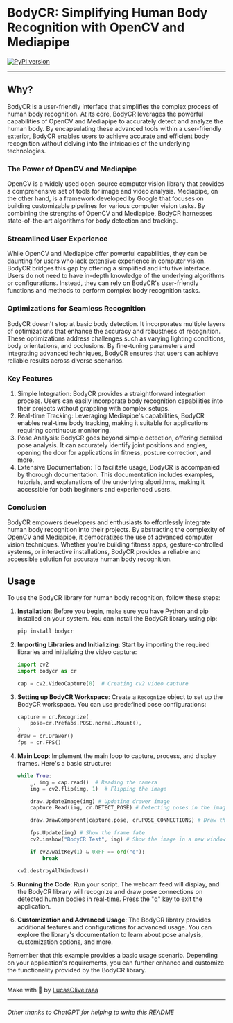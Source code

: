 # BodyCR: Simplifying Human Body Recognition with OpenCV and Mediapipe

[![PyPI version](https://badge.fury.io/py/bodycr.svg)](https://badge.fury.io/py/bodycr)

---------

## Why?
BodyCR is a user-friendly interface that simplifies the complex process of human body recognition. At its core, BodyCR leverages the powerful capabilities of OpenCV and Mediapipe to accurately detect and analyze the human body. By encapsulating these advanced tools within a user-friendly exterior, BodyCR enables users to achieve accurate and efficient body recognition without delving into the intricacies of the underlying technologies.

### The Power of OpenCV and Mediapipe
OpenCV is a widely used open-source computer vision library that provides a comprehensive set of tools for image and video analysis. Mediapipe, on the other hand, is a framework developed by Google that focuses on building customizable pipelines for various computer vision tasks. By combining the strengths of OpenCV and Mediapipe, BodyCR harnesses state-of-the-art algorithms for body detection and tracking.

### Streamlined User Experience
While OpenCV and Mediapipe offer powerful capabilities, they can be daunting for users who lack extensive experience in computer vision. BodyCR bridges this gap by offering a simplified and intuitive interface. Users do not need to have in-depth knowledge of the underlying algorithms or configurations. Instead, they can rely on BodyCR's user-friendly functions and methods to perform complex body recognition tasks.

### Optimizations for Seamless Recognition
BodyCR doesn't stop at basic body detection. It incorporates multiple layers of optimizations that enhance the accuracy and robustness of recognition. These optimizations address challenges such as varying lighting conditions, body orientations, and occlusions. By fine-tuning parameters and integrating advanced techniques, BodyCR ensures that users can achieve reliable results across diverse scenarios.

### Key Features
1. Simple Integration: BodyCR provides a straightforward integration process. Users can easily incorporate body recognition capabilities into their projects without grappling with complex setups.
2. Real-time Tracking: Leveraging Mediapipe's capabilities, BodyCR enables real-time body tracking, making it suitable for applications requiring continuous monitoring.
3. Pose Analysis: BodyCR goes beyond simple detection, offering detailed pose analysis. It can accurately identify joint positions and angles, opening the door for applications in fitness, posture correction, and more.
4. Extensive Documentation: To facilitate usage, BodyCR is accompanied by thorough documentation. This documentation includes examples, tutorials, and explanations of the underlying algorithms, making it accessible for both beginners and experienced users.

### Conclusion
BodyCR empowers developers and enthusiasts to effortlessly integrate human body recognition into their projects. By abstracting the complexity of OpenCV and Mediapipe, it democratizes the use of advanced computer vision techniques. Whether you're building fitness apps, gesture-controlled systems, or interactive installations, BodyCR provides a reliable and accessible solution for accurate human body recognition.

## Usage

To use the BodyCR library for human body recognition, follow these steps:

1. **Installation**:
    Before you begin, make sure you have Python and pip installed on your system. You can install the BodyCR library using pip:

    ```bash
    pip install bodycr
    ```

2. **Importing Libraries and Initializing**:
    Start by importing the required libraries and initializing the video capture:

    ```python
    import cv2
    import bodycr as cr

    cap = cv2.VideoCapture(0)  # Creating cv2 video capture
    ```

3. **Setting up BodyCR Workspace**:
    Create a `Recognize` object to set up the BodyCR workspace. You can use predefined pose configurations:

    ```python
    capture = cr.Recognize(
        pose=cr.Prefabs.POSE.normal.Mount(),
    )
    draw = cr.Drawer()
    fps = cr.FPS()
    ```

4. **Main Loop**:
    Implement the main loop to capture, process, and display frames. Here's a basic structure:

    ```python
    while True:
        _, img = cap.read()  # Reading the camera
        img = cv2.flip(img, 1)  # Flipping the image

        draw.UpdateImage(img) # Updating drawer image
        capture.Read(img, cr.DETECT_POSE) # Detecting poses in the image

        draw.DrawComponent(capture.pose, cr.POSE_CONNECTIONS) # Draw the connections and landmarks of the read pose

        fps.Update(img) # Show the frame fate
        cv2.imshow("BodyCR Test", img) # Show the image in a new window

        if cv2.waitKey(1) & 0xFF == ord("q"):
            break

    cv2.destroyAllWindows()
    ```

5. **Running the Code**:
    Run your script. The webcam feed will display, and the BodyCR library will recognize and draw pose connections on detected human bodies in real-time. Press the "q" key to exit the application.

6. **Customization and Advanced Usage**:
    The BodyCR library provides additional features and configurations for advanced usage. You can explore the library's documentation to learn about pose analysis, customization options, and more.

Remember that this example provides a basic usage scenario. Depending on your application's requirements, you can further enhance and customize the functionality provided by the BodyCR library.

------------

Make with 💖 by [LucasOliveiraaa](https://github.com/LucasOliveiraaa)

------------

###### Other thanks to ChatGPT for helping to write this README